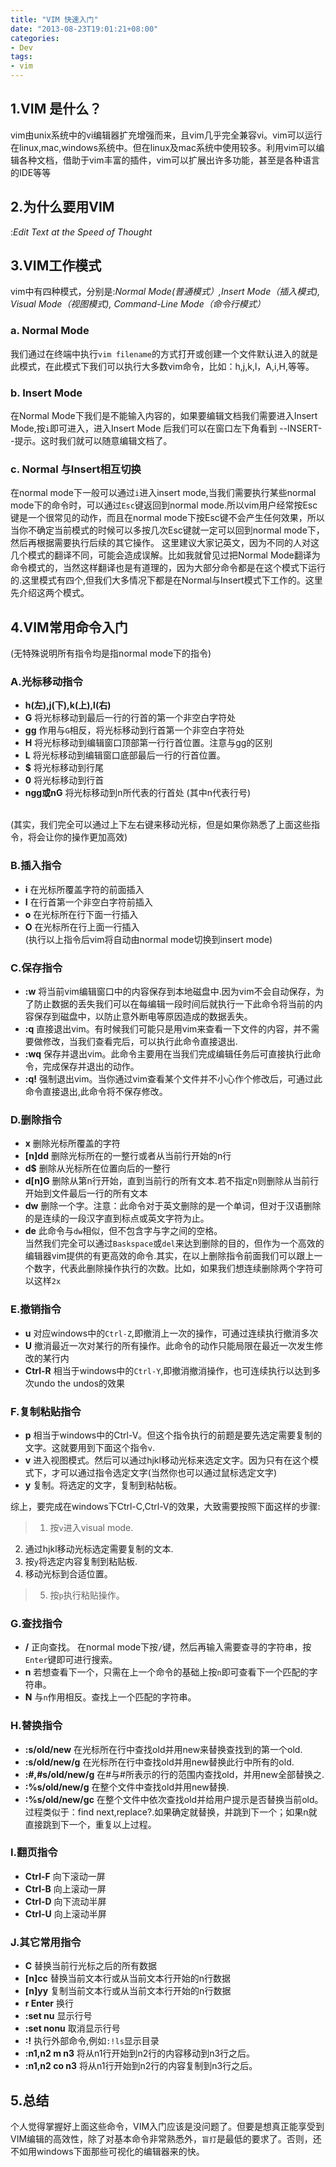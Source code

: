 ```yaml
---
title: "VIM 快速入门"
date: "2013-08-23T19:01:21+08:00"
categories:
- Dev
tags:
- vim
---
```

## 1.VIM 是什么？
vim由unix系统中的vi编辑器扩充增强而来，且vim几乎完全兼容vi。vim可以运行在linux,mac,windows系统中。但在linux及mac系统中使用较多。利用vim可以编辑各种文档，借助于vim丰富的插件，vim可以扩展出许多功能，甚至是<!-- more -->各种语言的IDE等等
## 2.为什么要用VIM 
:*Edit Text at the Speed of Thought*
## 3.VIM工作模式
vim中有四种模式，分别是:*Normal Mode(普通模式）,Insert Mode（插入模式), Visual Mode（视图模式), Command-Line Mode（命令行模式）*
### a. Normal Mode
我们通过在终端中执行`vim filename`的方式打开或创建一个文件默认进入的就是此模式，在此模式下我们可以执行大多数vim命令，比如：h,j,k,l，A,i,H,等等。
### b. Insert Mode
在Normal Mode下我们是不能输入内容的，如果要编辑文档我们需要进入Insert Mode,按`i`即可进入，进入Insert Mode 后我们可以在窗口左下角看到 --INSERT--提示。这时我们就可以随意编辑文档了。
### c. Normal 与Insert相互切换
在normal mode下一般可以通过`i`进入insert mode,当我们需要执行某些normal mode下的命令时，可以通过`Esc`键返回到normal mode.所以vim用户经常按Esc键是一个很常见的动作，而且在normal mode下按Esc键不会产生任何效果，所以当你不确定当前模式的时候可以多按几次Esc键就一定可以回到normal mode下，然后再根据需要执行后续的其它操作。
这里建议大家记英文，因为不同的人对这几个模式的翻译不同，可能会造成误解。比如我就曾见过把Normal Mode翻译为命令模式的，当然这样翻译也是有道理的，因为大部分命令都是在这个模式下运行的.这里模式有四个,但我们大多情况下都是在Normal与Insert模式下工作的。这里先介绍这两个模式。
## 4.VIM常用命令入门
(无特殊说明所有指令均是指normal mode下的指令)
### A.光标移动指令
 - **h(左),j(下),k(上),l(右)**
 - **G** 将光标移动到最后一行的行首的第一个非空白字符处
 - **gg** 作用与`G`相反，将光标移动到行首第一个非空白字符处
 - **H** 将光标移动到编辑窗口顶部第一行行首位置。注意与gg的区别
 - **L** 将光标移动到编辑窗口底部最后一行的行首位置。
 - **$** 将光标移动到行尾
 - **0** 将光标移动到行首
 - **ngg或nG** 将光标移动到n所代表的行首处 (其中n代表行号)
 <br/>
 (其实，我们完全可以通过上下左右键来移动光标，但是如果你熟悉了上面这些指令，将会让你的操作更加高效)
 
### B.插入指令
 - **i** 在光标所覆盖字符的前面插入
 - **I** 在行首第一个非空白字符前插入
 - **o** 在光标所在行下面一行插入
 - **O** 在光标所在行上面一行插入<br/>
 (执行以上指令后vim将自动由normal mode切换到insert mode)
 
### C.保存指令
 - **:w** 将当前vim编辑窗口中的内容保存到本地磁盘中.因为vim不会自动保存，为了防止数据的丢失我们可以在每编辑一段时间后就执行一下此命令将当前的内容保存到磁盘中，以防止意外断电等原因造成的数据丢失。
 - **:q** 直接退出vim。有时候我们可能只是用vim来查看一下文件的内容，并不需要做修改，当我们查看完后，可以执行此命令直接退出.
 - **:wq** 保存并退出vim。此命令主要用在当我们完成编辑任务后可直接执行此命令，完成保存并退出的动作。
 - **:q!** 强制退出vim。当你通过vim查看某个文件并不小心作个修改后，可通过此命令直接退出,此命令将不保存修改。<br/>

### D.删除指令
 - **x** 删除光标所覆盖的字符
 - **[n]dd** 删除光标所在的一整行或者从当前行开始的n行
 - **d$** 删除从光标所在位置向后的一整行
 - **d[n]G** 删除从第n行开始，直到当前行的所有文本.若不指定n则删除从当前行开始到文件最后一行的所有文本 
 - **dw** 删除一个字。注意：此命令对于英文删除的是一个单词，但对于汉语删除的是连续的一段汉字直到标点或英文字符为止。
 - **de** 此命令与`dw`相似，但不包含字与字之间的空格。<br/>
 当然我们完全可以通过`Baskspace`或`del`来达到删除的目的，但作为一个高效的编辑器vim提供的有更高效的命令.其实，在以上删除指令前面我们可以跟上一个数字，代表此删除操作执行的次数。比如，如果我们想连续删除两个字符可以这样`2x`
 
### E.撤销指令
 - **u** 对应windows中的`Ctrl-Z`,即撤消上一次的操作，可通过连续执行撤消多次
 - **U** 撤消最近一次对某行的所有操作。此命令的动作只能局限在最近一次发生修改的某行内
 - **Ctrl-R** 相当于windows中的`Ctrl-Y`,即撤消撤消操作，也可连续执行以达到多次undo the undos的效果<br/>

### F.复制粘贴指令
 - **p** 相当于windows中的Ctrl-V。但这个指令执行的前题是要先选定需要复制的文字。这就要用到下面这个指令`v`.
 - **v** 进入视图模式。然后可以通过hjkl移动光标来选定文字。因为只有在这个模式下，才可以通过指令选定文字(当然你也可以通过鼠标选定文字)
 - **y** 复制。将选定的文字，复制到粘帖板。
 
 综上，要完成在windows下Ctrl-C,Ctrl-V的效果，大致需要按照下面这样的步骤: 

>1. 按`v`进入visual mode.
 2. 通过hjkl移动光标选定需要复制的文本.
 3. 按`y`将选定内容复制到粘贴板.
 4. 移动光标到合适位置。
>5. 按`p`执行粘贴操作。

### G.查找指令
 - **/** 正向查找。 在normal mode下按`/`键，然后再输入需要查寻的字符串，按`Enter`键即可进行搜索。
 - **n** 若想查看下一个，只需在上一个命令的基础上按`n`即可查看下一个匹配的字符串。
 - **N** 与`n`作用相反。查找上一个匹配的字符串。
 
### H.替换指令
 - **:s/old/new** 在光标所在行中查找old并用new来替换查找到的第一个old.
 - **:s/old/new/g** 在光标所在行中查找old并用new替换此行中所有的old.
 - **:#,#s/old/new/g** 在#与#所表示的行的范围内查找old，并用new全部替换之.
 - **:%s/old/new/g** 在整个文件中查找old并用new替换.
 - **:%s/old/new/gc** 在整个文件中依次查找old并给用户提示是否替换当前old。过程类似于：find next,replace?.如果确定就替换，并跳到下一个；如果n就直接跳到下一个，重复以上过程。
 
### I.翻页指令
 - **Ctrl-F** 向下滚动一屏
 - **Ctrl-B** 向上滚动一屏
 - **Ctrl-D** 向下流动半屏
 - **Ctrl-U** 向上滚动半屏
 
### J.其它常用指令
 - **C** 替换当前行光标之后的所有数据
 - **[n]cc** 替换当前文本行或从当前文本行开始的n行数据
 - **[n]yy** 复制当前文本行或从当前文本行开始的n行数据
 - **r Enter** 换行
 - **:set nu** 显示行号
 - **:set nonu** 取消显示行号
 - **:!** 执行外部命令,例如`:!ls`显示目录
 - **:n1,n2 m n3** 将从n1行开始到n2行的内容移动到n3行之后。
 - **:n1,n2 co n3** 将从n1行开始到n2行的内容复制到n3行之后。
## 5.总结
个人觉得掌握好上面这些命令，VIM入门应该是没问题了。但要是想真正能享受到VIM编辑的高效性，除了对基本命令非常熟悉外，`盲打`是最低的要求了。否则，还不如用windows下面那些可视化的编辑器来的快。
